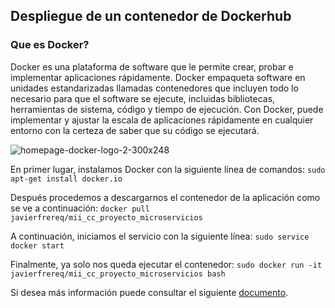 ## Despliegue de un contenedor de Dockerhub  
### Que es Docker? 
Docker es una plataforma de software que le permite crear, probar e implementar aplicaciones rápidamente. Docker empaqueta software en unidades estandarizadas llamadas contenedores que incluyen todo lo necesario para que el software se ejecute, incluidas bibliotecas, herramientas de sistema, código y tiempo de ejecución. Con Docker, puede implementar y ajustar la escala de aplicaciones rápidamente en cualquier entorno con la certeza de saber que su código se ejecutará.

![homepage-docker-logo-2-300x248](https://user-images.githubusercontent.com/32844919/34720160-0364ff44-f53e-11e7-8bf8-149e51d829f9.png) 

En primer lugar, instalamos Docker con la siguiente línea de comandos:
``` sudo apt-get install docker.io ```

Después procedemos a descargarnos el contenedor de la aplicación como se ve a continuación:
``` docker pull javierfrereq/mii_cc_proyecto_microservicios ```

A continuación, iniciamos el servicio con la siguiente línea:
``` sudo service docker start ```

Finalmente, ya solo nos queda ejecutar el contenedor:
``` sudo docker run -it javierfrereq/mii_cc_proyecto_microservicios bash ```

Si desea más información puede consultar el siguiente [documento](). 
